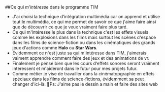 
##Ce qui *m'intéresse* dans le programme TIM

* J'ai choisi la technique d'intégration multimédia car on apprend et utilise tout le multimédia, ce qui me permet de savoir ce que j'aime faire ainsi que de découvrir ce que je veux vraiment faire plus tard.
* Ce qui m'intéresse le plus dans la technique c'est les effets visuels comme les explosions dans les films mais surtout les scènes d'espace dans les films de science-fiction ou dans les cinématiques des grands jeux d'actions comme **Halo** ou **Star Wars**.
* Évidemment ce n'est juste sa qui m'intéresse dans TIM, j'aimerais vaiment apprendre comment faire des jeux et des animations de vr.
* Finalement je pense bien que les cours d'effets sonores seront vraiment intéressent et m'aideront dans le futur pour mes projets futur.
* Comme métier je vise de travailler dans la cinématopgraphie en effets spéciaux dans les films de science-fictions, évidemment sa peut changer d'ici-là.
🦨Ps: J'aime pas le dessin a main et faire des sites web
